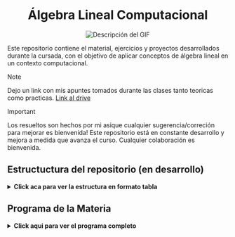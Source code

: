 <h1 align="center">Álgebra Lineal Computacional</h1>

<p align="center">
  <img src="./_src/images/vectors.gif" alt="Descripción del GIF">
</p>

Este repositorio contiene el material, ejercicios y proyectos desarrollados durante la cursada, con el objetivo de aplicar conceptos de álgebra lineal en un contexto computacional.

> [!NOTE]
> Dejo un link con mis apuntes tomados durante las clases tanto teoricas como practicas. [Link al drive](https://drive.google.com/drive/folders/1fbL-tanaemCFYxK4czNY1tkf8336F6xB?usp=sharing)

> [!IMPORTANT]
> Los resueltos son hechos por mi asique cualquier sugerencia/correción para mejorar es bienvenida!
> Este repositorio está en constante desarrollo y mejora a medida que avanza el curso. Cualquier colaboración es bienvenida.

## Estructuctura del repositorio (en desarrollo)
<details>
  <summary><strong>Click aca para ver la estructura en formato tabla</strong></summary>

| Clase  | Laboratorio |   
| -----  | ----------------- |
| *Clase 1: Introduccion a Numpy y Álgebra Lineal* | [Numpy](./Laboratorio/Clase%201/) |
| *Clase 2: Numeros de Maquina* | [Notebook](./Laboratorio/Clase%202/Clase2-%20Numeros%20de%20maquina.ipynb), [Como escalonar filas](./Laboratorio/Clase%202/labo02-escalonar_filas.ipynb) y [ejercicios](./Laboratorio/Clase%202/ejercicioclase2.ipynb)|
| *Clase 3: Transformaciones lineales* | [PDF](./Laboratorio/Clase%203/labo03-TransformacionesLineales.pdf) y [codigo](./Laboratorio/Clase%203/main.py)|


Para las practicas, esta la carpeta [**Practica**](./Practica/), me faltan los pdf.
</details>

## Programa de la Materia
<details>
  <summary><strong>Click aqui para ver el programa completo</strong></summary>
  
  El curso está organizado en los siguientes capítulos:

  **Capítulo I: Espacios vectoriales y bases**
  - Espacios vectoriales reales.
  - Subespacios, sistemas de generadores e independencia lineal, bases, dimensión.
  - Transformaciones lineales y su representación matricial.
  - Subespacios fundamentales: núcleo, imagen, co-núcleo y coimagen.

  **Capítulo II: Normas y sistemas lineales**
  - Normas y equivalencia de normas.
  - Desigualdades: Cauchy-Schwarz y triangular.
  - Normas matriciales y condicionamiento.
  - Solución de sistemas lineales: Eliminación Gaussiana, factorización LU, matrices ortogonales y factorización QR.

  **Capítulo III: Autovalores y autovectores**
  - Propiedades de autovalores y autovectores.
  - Teorema de Gerschgorin, diagonalización y teorema espectral.
  - Métodos numéricos: Método de la potencia, algoritmo QR.
  - Aplicaciones a matrices positivas y cadenas de Markov.

  **Capítulo IV: Métodos iterativos**
  - Métodos de Jacobi y Gauss-Seidel, SOR.
  - Subespacios de Krylov y método de gradiente conjugado.

  **Capítulo V: Matrices definidas positivas**
  - Factorización de Cholesky, descomposición SVD.
  - Inversa generalizada, descomposición de Schur, forma canónica de Jordan.

  **Capítulo VI: Formas bilineales y productos internos**
  - Representación matricial, vectores ortogonales.
  - Problemas de cuadrados mínimos, aproximación e interpolación funcional.

  ## Bibliografía

  - *Numerical Linear Algebra* - Lloyd N. Trefethen, David Bau III. SIAM, 1997.
  - *Matrix Computations* - Gene H. Golub, Charles F. Van Loan. Johns Hopkins Studies in the Mathematical Sciences, 2013.
  - *Applied Numerical Linear Algebra* - James W. Demmel. SIAM, 1997.
  - *Linear Algebra and Its Applications* - Gilbert Strang. Cengage Learning, 2006.
  - *Numerical Analysis* - D.R. Kincaid, E.W. Cheney. Brooks/Cole Publishing Company, 1991.
  - *Matrix Analysis* - Roger A. Horn, Charles R. Johnson. Cambridge University Press.
  - *Análisis Numérico* - R. Burden. Cengage Learning, 2017.
  - [*Álgebra lineal (apunte de la materia)*](https://mate.dm.uba.ar/~jeronimo/algebra_lineal/) - Gabriela Jeronimo, Juan Sabia, Susana Tesauri.
  - [*Elementos de Cálculo Numérico (apunte de la materia)*](https://cms.dm.uba.ar/academico/materias/2docuat2019/elementos_calculo_numerico_M/apunte.pdf) - Ricardo Durán, Silvia Lasalle, Julio Rossi.
</details>